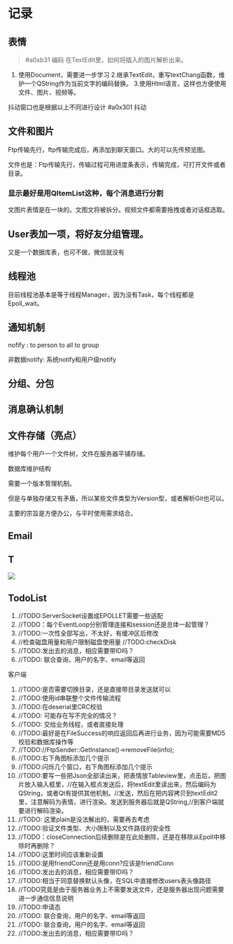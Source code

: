 # 记录
## 表情

> #a0xb31 编码
在TextEdit里，如何将插入的图片解析出来。
1. 使用Document，需要进一步学习
2.继承TextEdit，重写textChang函数，维护一个QString作为当前文字的编码替换。
3.使用Html语言，这样也方便使用文件、图片、视频等。

抖动窗口也是根据以上不同进行设计 #a0x301 抖动

## 文件和图片
Ftp传输先行，ftp传输完成后，再添加到聊天窗口。大的可以先传预览图。

文件也是：Ftp传输先行，传输过程可用进度条表示，传输完成，可打开文件或者目录。

### 显示最好是用QItemList这种，每个消息进行分割

文图片表情是在一块的。文图文将被拆分。视频文件都需要拖拽或者对话框选取。

## User表加一项，将好友分组管理。
又是一个数据库表，也可不做，微信就没有

## 线程池
目前线程池基本是等于线程Manager，因为没有Task，每个线程都是Epoll_wait。


## 通知机制
nofify : to person
            to all
            to group
            
非数据notify:
系统notify和用户级notify


## 分组、分包


## 消息确认机制

## 文件存储（亮点）
维护每个用户一个文件树，文件在服务器平铺存储。

数据库维护结构

需要一个版本管理机制。

但是与单独存储又有矛盾，所以某些文件类型为Version型，或者解析Git也可以。

主要的宗旨是方便办公，与平时使用需求结合。

## Email


## T
![](vx_images/335715846454578.png)


## TodoList

1. //TODO:ServerSocket设置成EPOLLET需要一些适配
2. //TODO：每个EventLoop分别管理连接和session还是总体一起管理？
3. //TODO:一次性全部写出，不太好，有缓冲区后修改
4. //检查磁盘用量和用户限制磁盘使用量 //TODO:checkDisk
5. //TODO:发出去的消息，相应需要带ID吗？
6. //TODO: 联合查询，用户的名字、email等返回



客户端
1. //TODO:是否需要切换目录，还是直接带目录发送就可以
2. //TODO:使用id串联整个文件传输流程
3. //TODO:在deserial里CRC校验
4. //TODO: 可能存在写不完全的情况？
5. //TODO: 交给业务线程，或者直接处理
6. //TODO:最好是在FileSuccess的响应返回后再进行业务，因为可能需要MD5校验和数据库操作等
7. //TODO://FtpSender::GetInstance()->removeFile(info);
8. //TODO:右下角图标添加几个提示
9. //TODO:闪烁几个窗口，右下角图标添加几个提示
10. //TODO:要写一些把Json全部读出来，把表情放Tableview里，点击后，把图片放入输入框里，//在输入框点发送后，将textEdit里读出来，然后编码为QString，或者Qt有提供其他机制。//发送，然后在把内容拷贝到textEdit2里，注意解码为表情，进行渲染。发送到服务器后就是QString,//到客户端就要进行解码渲染。
11. //TODO: 这里plain是没法解出的，需要再去考虑
12. //TODO:验证文件类型、大小限制以及文件路径的安全性
13. //TODO：closeConnection后续删除是在此处删除，还是在移除从Epoll中移除时再删除？
14. //TODO:这里时间应该重新设置
15. //TODO:是用friendConn还是用conn?应该是friendConn
16. //TODO:发出去的消息，相应需要带ID吗？
17. //TODO:相当于同意替换默认头像，在SQL中直接修改users表头像路径
18. //TODO究竟是由于服务器业务上不需要发送文件，还是服务器出现问题需要进一步通信信息说明
19. //TODO:申请态
20. //TODO: 联合查询，用户的名字、email等返回
21. //TODO: 联合查询，用户的名字、email等返回
22. //TODO:发出去的消息，相应需要带ID吗？